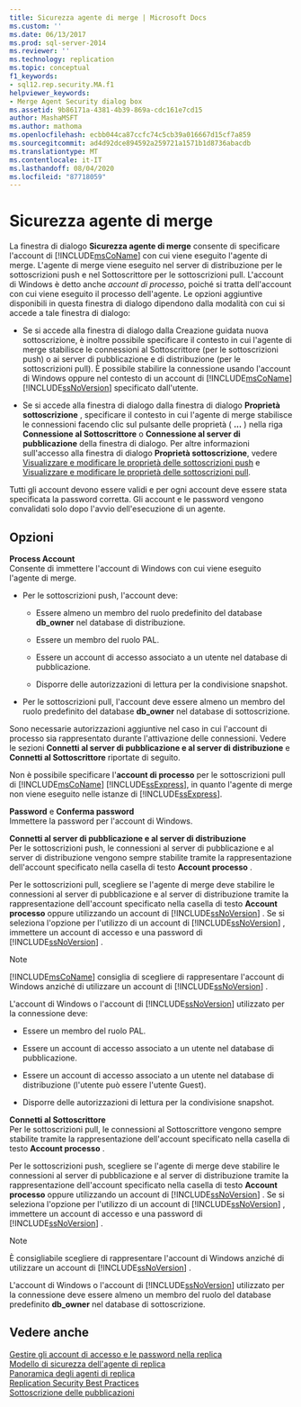 ```yaml
---
title: Sicurezza agente di merge | Microsoft Docs
ms.custom: ''
ms.date: 06/13/2017
ms.prod: sql-server-2014
ms.reviewer: ''
ms.technology: replication
ms.topic: conceptual
f1_keywords:
- sql12.rep.security.MA.f1
helpviewer_keywords:
- Merge Agent Security dialog box
ms.assetid: 9b86171a-4381-4b39-869a-cdc161e7cd15
author: MashaMSFT
ms.author: mathoma
ms.openlocfilehash: ecbb044ca87ccfc74c5cb39a016667d15cf7a859
ms.sourcegitcommit: ad4d92dce894592a259721a1571b1d8736abacdb
ms.translationtype: MT
ms.contentlocale: it-IT
ms.lasthandoff: 08/04/2020
ms.locfileid: "87718059"
---
```

# <a name="merge-agent-security"></a>Sicurezza agente di merge
  La finestra di dialogo **Sicurezza agente di merge** consente di specificare l'account di [!INCLUDE[msCoName](../../includes/msconame-md.md)] con cui viene eseguito l'agente di merge. L'agente di merge viene eseguito nel server di distribuzione per le sottoscrizioni push e nel Sottoscrittore per le sottoscrizioni pull. L'account di Windows è detto anche *account di processo*, poiché si tratta dell'account con cui viene eseguito il processo dell'agente. Le opzioni aggiuntive disponibili in questa finestra di dialogo dipendono dalla modalità con cui si accede a tale finestra di dialogo:  
  
-   Se si accede alla finestra di dialogo dalla Creazione guidata nuova sottoscrizione, è inoltre possibile specificare il contesto in cui l'agente di merge stabilisce le connessioni al Sottoscrittore (per le sottoscrizioni push) o ai server di pubblicazione e di distribuzione (per le sottoscrizioni pull). È possibile stabilire la connessione usando l'account di Windows oppure nel contesto di un account di [!INCLUDE[msCoName](../../includes/msconame-md.md)] [!INCLUDE[ssNoVersion](../../includes/ssnoversion-md.md)] specificato dall'utente.  
  
-   Se si accede alla finestra di dialogo dalla finestra di dialogo **Proprietà sottoscrizione** , specificare il contesto in cui l'agente di merge stabilisce le connessioni facendo clic sul pulsante delle proprietà ( **...** ) nella riga **Connessione al Sottoscrittore** o **Connessione al server di pubblicazione** della finestra di dialogo. Per altre informazioni sull'accesso alla finestra di dialogo **Proprietà sottoscrizione**, vedere [Visualizzare e modificare le proprietà delle sottoscrizioni push](view-and-modify-push-subscription-properties.md) e [Visualizzare e modificare le proprietà delle sottoscrizioni pull](view-and-modify-pull-subscription-properties.md).  
  
 Tutti gli account devono essere validi e per ogni account deve essere stata specificata la password corretta. Gli account e le password vengono convalidati solo dopo l'avvio dell'esecuzione di un agente.  
  
## <a name="options"></a>Opzioni  
 **Process Account**  
 Consente di immettere l'account di Windows con cui viene eseguito l'agente di merge.  
  
-   Per le sottoscrizioni push, l'account deve:  
  
    -   Essere almeno un membro del ruolo predefinito del database **db_owner** nel database di distribuzione.  
  
    -   Essere un membro del ruolo PAL.  
  
    -   Essere un account di accesso associato a un utente nel database di pubblicazione.  
  
    -   Disporre delle autorizzazioni di lettura per la condivisione snapshot.  
  
-   Per le sottoscrizioni pull, l'account deve essere almeno un membro del ruolo predefinito del database **db_owner** nel database di sottoscrizione.  
  
 Sono necessarie autorizzazioni aggiuntive nel caso in cui l'account di processo sia rappresentato durante l'attivazione delle connessioni. Vedere le sezioni **Connetti al server di pubblicazione e al server di distribuzione** e **Connetti al Sottoscrittore** riportate di seguito.  
  
 Non è possibile specificare l'**account di processo** per le sottoscrizioni pull di [!INCLUDE[msCoName](../../includes/msconame-md.md)] [!INCLUDE[ssExpress](../../includes/ssexpress-md.md)], in quanto l'agente di merge non viene eseguito nelle istanze di [!INCLUDE[ssExpress](../../includes/ssexpress-md.md)].  
  
 **Password** e **Conferma password**  
 Immettere la password per l'account di Windows.  
  
 **Connetti al server di pubblicazione e al server di distribuzione**  
 Per le sottoscrizioni push, le connessioni al server di pubblicazione e al server di distribuzione vengono sempre stabilite tramite la rappresentazione dell'account specificato nella casella di testo **Account processo** .  
  
 Per le sottoscrizioni pull, scegliere se l'agente di merge deve stabilire le connessioni al server di pubblicazione e al server di distribuzione tramite la rappresentazione dell'account specificato nella casella di testo **Account processo** oppure utilizzando un account di [!INCLUDE[ssNoVersion](../../includes/ssnoversion-md.md)] . Se si seleziona l'opzione per l'utilizzo di un account di [!INCLUDE[ssNoVersion](../../includes/ssnoversion-md.md)] , immettere un account di accesso e una password di [!INCLUDE[ssNoVersion](../../includes/ssnoversion-md.md)] .  
  
> [!NOTE]  
>  [!INCLUDE[msCoName](../../includes/msconame-md.md)] consiglia di scegliere di rappresentare l'account di Windows anziché di utilizzare un account di [!INCLUDE[ssNoVersion](../../includes/ssnoversion-md.md)] .  
  
 L'account di Windows o l'account di [!INCLUDE[ssNoVersion](../../includes/ssnoversion-md.md)] utilizzato per la connessione deve:  
  
-   Essere un membro del ruolo PAL.  
  
-   Essere un account di accesso associato a un utente nel database di pubblicazione.  
  
-   Essere un account di accesso associato a un utente nel database di distribuzione (l'utente può essere l'utente Guest).  
  
-   Disporre delle autorizzazioni di lettura per la condivisione snapshot.  
  
 **Connetti al Sottoscrittore**  
 Per le sottoscrizioni pull, le connessioni al Sottoscrittore vengono sempre stabilite tramite la rappresentazione dell'account specificato nella casella di testo **Account processo** .  
  
 Per le sottoscrizioni push, scegliere se l'agente di merge deve stabilire le connessioni al server di pubblicazione e al server di distribuzione tramite la rappresentazione dell'account specificato nella casella di testo **Account processo** oppure utilizzando un account di [!INCLUDE[ssNoVersion](../../includes/ssnoversion-md.md)] . Se si seleziona l'opzione per l'utilizzo di un account di [!INCLUDE[ssNoVersion](../../includes/ssnoversion-md.md)] , immettere un account di accesso e una password di [!INCLUDE[ssNoVersion](../../includes/ssnoversion-md.md)] .  
  
> [!NOTE]  
>  È consigliabile scegliere di rappresentare l'account di Windows anziché di utilizzare un account di [!INCLUDE[ssNoVersion](../../includes/ssnoversion-md.md)] .  
  
 L'account di Windows o l'account di [!INCLUDE[ssNoVersion](../../includes/ssnoversion-md.md)] utilizzato per la connessione deve essere almeno un membro del ruolo del database predefinito **db_owner** nel database di sottoscrizione.  
  
## <a name="see-also"></a>Vedere anche  
 [Gestire gli account di accesso e le password nella replica](security/identity-and-access-control-replication.md#manage-logins-and-passwords-in-replication)   
 [Modello di sicurezza dell'agente di replica](security/replication-agent-security-model.md)   
 [Panoramica degli agenti di replica](agents/replication-agents-overview.md)   
 [Replication Security Best Practices](security/replication-security-best-practices.md)   
 [Sottoscrizione delle pubblicazioni](subscribe-to-publications.md)  
  
  
